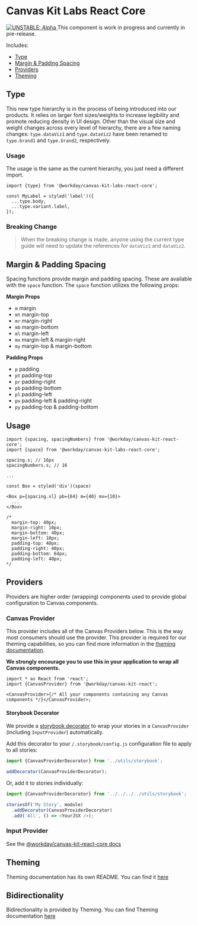 # Canvas Kit Labs React Core

<a href="https://github.com/Workday/canvas-kit/tree/master/modules/_labs/README.md">
  <img src="https://img.shields.io/badge/UNSTABLE-alpha-orange" alt="UNSTABLE: Alpha" />
</a>  This component is work in progress and currently in pre-release.

Includes:

- [Type](#type)
- [Margin & Padding Spacing](#margin-padding-spacing)
- [Providers](#providers)
- [Theming](#theming)

## Type

This new type hierarchy is in the process of being introduced into our products. It relies on larger
font sizes/weights to increase legibility and promote reducing density in UI design. Other than the
visual size and weight changes across every level of hierarchy, there are a few naming changes:
`type.dataViz1` and `type.dataViz2` have been renamed to `type.brand1` and `type.brand2`,
respectively.

### Usage

The usage is the same as the current hierarchy, you just need a different import.

```tsx
import {type} from '@workday/canvas-kit-labs-react-core';

const MyLabel = styled('label')({
  ...type.body,
  ...type.variant.label,
});
```

### Breaking Change

> When the breaking change is made, anyone using the current type guide will need to update the
> references for `dataViz1` and `dataViz2`.

## Margin & Padding Spacing

Spacing functions provide margin and padding spacing. These are available with the `space` function.
The `space` function utilizes the following props:

**Margin Props**

- `m` margin
- `mt` margin-top
- `mr` margin-right
- `mb` margin-bottom
- `ml` margin-left
- `mx` margin-left & margin-right
- `my` margin-top & margin-bottom

**Padding Props**

- `p` padding
- `pt` padding-top
- `pr` padding-right
- `pb` padding-bottom
- `pl` padding-left
- `px` padding-left & padding-right
- `py` padding-top & padding-bottom

## Usage

```tsx
import {spacing, spacingNumbers} from '@workday/canvas-kit-react-core';
import {space} from '@workday/canvas-kit-labs-react-core';

spacing.s; // 16px
spacingNumbers.s; // 16

...

const Box = styled('div')(space)

<Box p={spacing.xl} pb={64} m={40} mx={10}>
  ...
</Box>

/*
  margin-top: 40px;
  margin-right: 10px;
  margin-bottom: 40px;
  margin-left: 10px;
  padding-top: 40px;
  padding-right: 40px;
  padding-bottom: 64px;
  padding-left: 40px;
*/
```

## Providers

Providers are higher order (wrapping) components used to provide global configuration to Canvas
components.

### Canvas Provider

This provider includes all of the Canvas Providers below. This is the way most consumers should use
the provider. This provider is required for our theming capabilities, so you can find more
information in the [theming documentation](./lib/theming/README.md).

**We strongly encourage you to use this in your application to wrap all Canvas components.**

```tsx
import * as React from 'react';
import {CanvasProvider} from '@workday/canvas-kit-react';

<CanvasProvider>{/* All your components containing any Canvas components */}</CanvasProvider>;
```

#### Storybook Decorator

We provide a [storybook decorator](../../utils/storybook/CanvasProviderDecorator.tsx) to wrap your
stories in a `CanvasProvider` (including `InputProvider`) automatically.

Add this decorator to your `/.storybook/config.js` configuration file to apply to all stories:

```js
import {CanvasProviderDecorator} from '../utils/storybook';

addDecorator(CanvasProviderDecorator);
```

Or, add it to stories individually:

```js
import {CanvasProviderDecorator} from '../../../../utils/storybook';

storiesOf('My Story', module)
  .addDecorator(CanvasProviderDecorator)
  .add('All', () => <YourJSX />);
```

### Input Provider

See the [@workday/canvas-kit-react-core docs](../../../core/react/README.md#input-provider)

## Theming

Theming documentation has its own README. You can find it [here](./lib/theming/README.md)

## Bidirectionality

Bidirectionality is provided by Theming. You can find Theming documentation
[here](./lib/theming/README.md)

